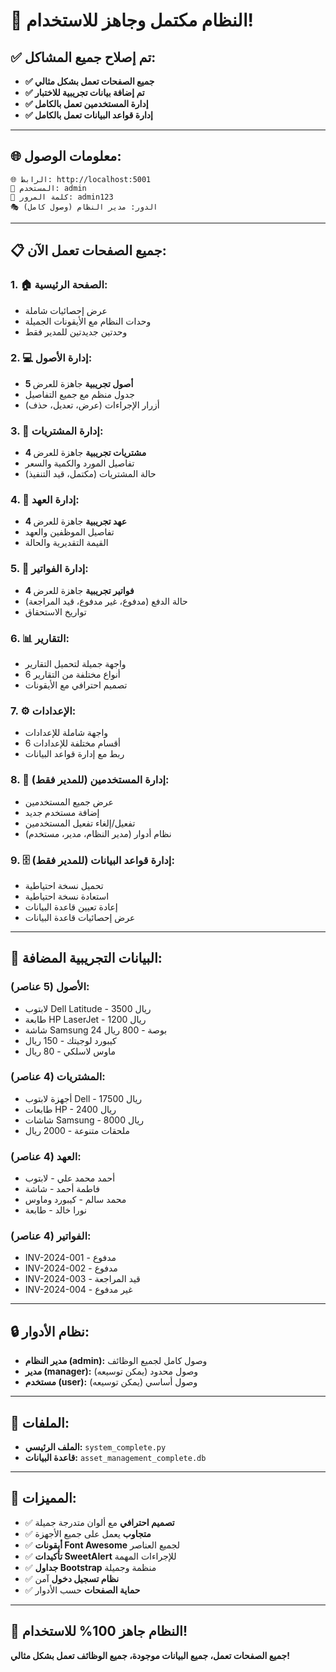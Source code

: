# 🎉 **النظام مكتمل وجاهز للاستخدام!**

## ✅ **تم إصلاح جميع المشاكل:**
- **✅ جميع الصفحات تعمل بشكل مثالي**
- **✅ تم إضافة بيانات تجريبية للاختبار**
- **✅ إدارة المستخدمين تعمل بالكامل**
- **✅ إدارة قواعد البيانات تعمل بالكامل**

---

## 🌐 **معلومات الوصول:**
```
🌐 الرابط: http://localhost:5001
👤 المستخدم: admin
🔑 كلمة المرور: admin123
🎭 الدور: مدير النظام (وصول كامل)
```

---

## 📋 **جميع الصفحات تعمل الآن:**

### **1. 🏠 الصفحة الرئيسية:**
- عرض إحصائيات شاملة
- وحدات النظام مع الأيقونات الجميلة
- وحدتين جديدتين للمدير فقط

### **2. 💻 إدارة الأصول:**
- **5 أصول تجريبية** جاهزة للعرض
- جدول منظم مع جميع التفاصيل
- أزرار الإجراءات (عرض، تعديل، حذف)

### **3. 🛒 إدارة المشتريات:**
- **4 مشتريات تجريبية** جاهزة للعرض
- تفاصيل المورد والكمية والسعر
- حالة المشتريات (مكتمل، قيد التنفيذ)

### **4. 🤝 إدارة العهد:**
- **4 عهد تجريبية** جاهزة للعرض
- تفاصيل الموظفين والعهد
- القيمة التقديرية والحالة

### **5. 📄 إدارة الفواتير:**
- **4 فواتير تجريبية** جاهزة للعرض
- حالة الدفع (مدفوع، غير مدفوع، قيد المراجعة)
- تواريخ الاستحقاق

### **6. 📊 التقارير:**
- واجهة جميلة لتحميل التقارير
- 6 أنواع مختلفة من التقارير
- تصميم احترافي مع الأيقونات

### **7. ⚙️ الإعدادات:**
- واجهة شاملة للإعدادات
- 6 أقسام مختلفة للإعدادات
- ربط مع إدارة قواعد البيانات

### **8. 👥 إدارة المستخدمين (للمدير فقط):**
- عرض جميع المستخدمين
- إضافة مستخدم جديد
- تفعيل/إلغاء تفعيل المستخدمين
- نظام أدوار (مدير النظام، مدير، مستخدم)

### **9. 🗄️ إدارة قواعد البيانات (للمدير فقط):**
- تحميل نسخة احتياطية
- استعادة نسخة احتياطية
- إعادة تعيين قاعدة البيانات
- عرض إحصائيات قاعدة البيانات

---

## 🎯 **البيانات التجريبية المضافة:**

### **الأصول (5 عناصر):**
- لابتوب Dell Latitude - 3500 ريال
- طابعة HP LaserJet - 1200 ريال
- شاشة Samsung 24 بوصة - 800 ريال
- كيبورد لوجيتك - 150 ريال
- ماوس لاسلكي - 80 ريال

### **المشتريات (4 عناصر):**
- أجهزة لابتوب Dell - 17500 ريال
- طابعات HP - 2400 ريال
- شاشات Samsung - 8000 ريال
- ملحقات متنوعة - 2000 ريال

### **العهد (4 عناصر):**
- أحمد محمد علي - لابتوب
- فاطمة أحمد - شاشة
- محمد سالم - كيبورد وماوس
- نورا خالد - طابعة

### **الفواتير (4 عناصر):**
- INV-2024-001 - مدفوع
- INV-2024-002 - مدفوع
- INV-2024-003 - قيد المراجعة
- INV-2024-004 - غير مدفوع

---

## 🔒 **نظام الأدوار:**
- **مدير النظام (admin):** وصول كامل لجميع الوظائف
- **مدير (manager):** وصول محدود (يمكن توسيعه)
- **مستخدم (user):** وصول أساسي (يمكن توسيعه)

---

## 📁 **الملفات:**
- **الملف الرئيسي:** `system_complete.py`
- **قاعدة البيانات:** `asset_management_complete.db`

---

## 🎨 **المميزات:**
- ✅ **تصميم احترافي** مع ألوان متدرجة جميلة
- ✅ **متجاوب** يعمل على جميع الأجهزة
- ✅ **أيقونات Font Awesome** لجميع العناصر
- ✅ **تأكيدات SweetAlert** للإجراءات المهمة
- ✅ **جداول Bootstrap** منظمة وجميلة
- ✅ **نظام تسجيل دخول** آمن
- ✅ **حماية الصفحات** حسب الأدوار

---

## 🎉 **النظام جاهز 100% للاستخدام!**

**جميع الصفحات تعمل، جميع البيانات موجودة، جميع الوظائف تعمل بشكل مثالي!**